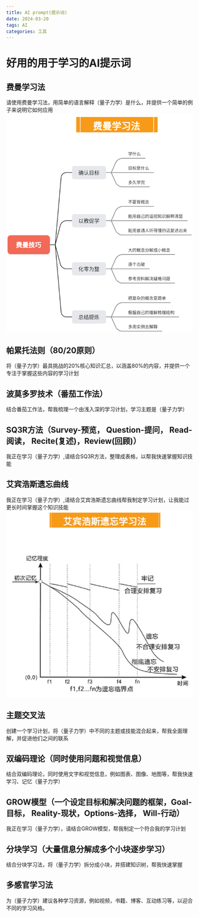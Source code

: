 ```yaml
---
title: AI prompt(提示词)
date: 2024-03-20
tags: AI
categories: 工具
---
```


# 好用的用于学习的AI提示词

<!--more-->

## 费曼学习法
请使用费曼学习法，用简单的语言解释（量子力学）是什么，并提供一个简单的例子来说明它如何应用
![](../../../image/tool/AI/费曼学习.png)

## 帕累托法则（80/20原则）
将（量子力学）最具挑战的20%核心知识汇总，以涵盖80%的内容，并提供一个专注于掌握这些内容的学习计划

## 波莫多罗技术（番茄工作法）
结合番茄工作法，帮我梳理一个由浅入深的学习计划，学习主题是（量子力学）

## SQ3R方法（Survey-预览， Question-提问， Read-阅读， Recite(复述)，Review(回顾)）
我正在学习（量子力学）,请结合SQ3R方法，整理成表格，以帮我快速掌握知识技能

## 艾宾浩斯遗忘曲线
我正在学习（量子力学）,请结合艾宾浩斯遗忘曲线帮我制定学习计划，让我能过更长时间掌握这个知识技能
![](../../../image/tool/AI/艾宾浩斯.png)
## 主题交叉法
创建一个学习计划，将（量子力学）中不同的主题或技能混合起来，帮我全面理解，并促进他们之间的联系

## 双编码理论（同时使用问题和视觉信息）
结合双编码理论，同时使用文字和视觉信息，例如图表、图像、地图等，帮我快速学习、记忆（量子力学）

## GROW模型（一个设定目标和解决问题的框架，Goal-目标， Reality-现状，Options-选择， Will-行动）
我正在学习（量子力学），请结合GROW模型，帮我制定一个符合我的学习计划

## 分块学习（大量信息分解成多个小块逐步学习）
结合分块学习法，将（量子力学）拆分成小块，并搭建知识树，帮我快速掌握

## 多感官学习法
为（量子力学）建议各种学习资源，例如视频，书籍、博客、互动练习等，以迎合不同的学习风格。